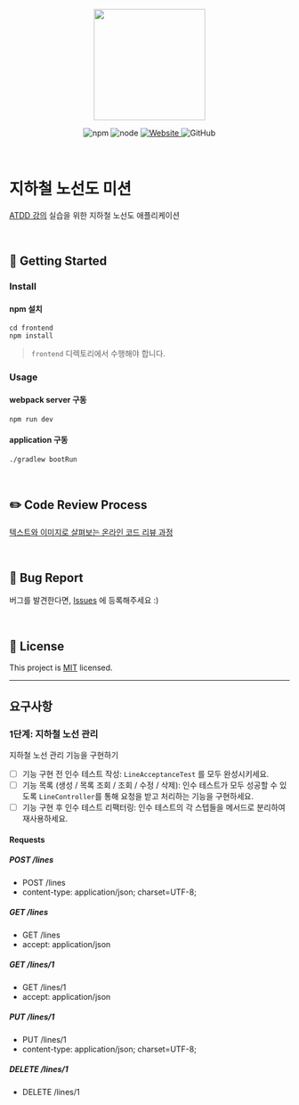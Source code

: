 <p align="center">
    <img width="200px;" src="https://raw.githubusercontent.com/woowacourse/atdd-subway-admin-frontend/master/images/main_logo.png"/>
</p>
<p align="center">
  <img alt="npm" src="https://img.shields.io/badge/npm-%3E%3D%205.5.0-blue">
  <img alt="node" src="https://img.shields.io/badge/node-%3E%3D%209.3.0-blue">
  <a href="https://edu.nextstep.camp/c/R89PYi5H" alt="nextstep atdd">
    <img alt="Website" src="https://img.shields.io/website?url=https%3A%2F%2Fedu.nextstep.camp%2Fc%2FR89PYi5H">
  </a>
  <img alt="GitHub" src="https://img.shields.io/github/license/next-step/atdd-subway-admin">
</p>

<br>

# 지하철 노선도 미션

[ATDD 강의](https://edu.nextstep.camp/c/R89PYi5H) 실습을 위한 지하철 노선도 애플리케이션

<br>

## 🚀 Getting Started

### Install

#### npm 설치

```
cd frontend
npm install
```

> `frontend` 디렉토리에서 수행해야 합니다.

### Usage

#### webpack server 구동

```
npm run dev
```

#### application 구동

```
./gradlew bootRun
```

<br>

## ✏️ Code Review Process

[텍스트와 이미지로 살펴보는 온라인 코드 리뷰 과정](https://github.com/next-step/nextstep-docs/tree/master/codereview)

<br>

## 🐞 Bug Report

버그를 발견한다면, [Issues](https://github.com/next-step/atdd-subway-admin/issues) 에 등록해주세요 :)

<br>

## 📝 License

This project is [MIT](https://github.com/next-step/atdd-subway-admin/blob/master/LICENSE.md) licensed.

---

## 요구사항

### 1단계: 지하철 노선 관리

지하철 노선 관리 기능을 구현하기

- [ ] 기능 구현 전 인수 테스트 작성: `LineAcceptanceTest` 를 모두 완성시키세요.
- [ ] 기능 목록 (생성 / 목록 조회 / 조회 / 수정 / 삭제): 인수 테스트가 모두 성공할 수 있도록 `LineController`를 통해 요청을 받고 처리하는 기능을 구현하세요.
- [ ] 기능 구현 후 인수 테스트 리팩터링: 인수 테스트의 각 스텝들을 메서드로 분리하여 재사용하세요.

#### Requests

##### POST /lines

- POST /lines
- content-type: application/json; charset=UTF-8;

##### GET /lines

- GET /lines
- accept: application/json

##### GET /lines/1

- GET /lines/1
- accept: application/json

##### PUT /lines/1

- PUT /lines/1
- content-type: application/json; charset=UTF-8;

##### DELETE /lines/1

- DELETE /lines/1
